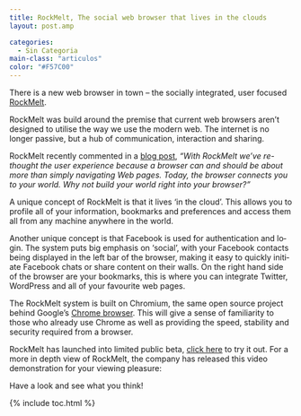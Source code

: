 ```yaml
---
title: RockMelt, The social web browser that lives in the clouds
layout: post.amp

categories:
  - Sin Categoria
main-class: "articulos"
color: "#F57C00"
---
```

<p lang="en">
  There is a new web browser in town – the socially integrated, user focused <a href="http://www.rockmelt.com/" target="_blank">RockMelt</a>.
</p>



<p lang="en">
  RockMelt was build around the premise that current web browsers aren’t designed to utilise the way we use the modern web. The internet is no longer passive, but a hub of communication, interaction and sharing.
</p>

<p lang="en">
  RockMelt recently commented in a <a href="http://blog.rockmelt.com/" target="_blank">blog post</a>, <em>“With RockMelt we’ve re-thought the user experience because a browser can and should be about more than simply navigating Web pages. Today, the browser connects you to your world. Why not build your world right into your browser?”</em>
</p>

<p lang="en">
  A unique concept of RockMelt is that it lives ‘in the cloud’. This allows you to profile all of your information, bookmarks and preferences and access them all from any machine anywhere in the world.
</p>

<p lang="en">
  Another unique concept is that Facebook is used for authentication and login. The system puts big emphasis on ‘social’, with your Facebook contacts being displayed in the left bar of the browser, making it easy to quickly initiate Facebook chats or share content on their walls. On the right hand side of the browser are your bookmarks, this is where you can integrate Twitter, WordPress and all of your favourite web pages.
</p>

<p lang="en">
  The RockMelt system is built on Chromium, the same open source project behind Google’s <a href="http://www.google.co.uk/chrome" target="_blank">Chrome browser</a>. This will give a sense of familiarity to those who already use Chrome as well as providing the speed, stability and security required from a browser.
</p>

<p lang="en">
  RockMelt has launched into limited public beta, <a href="http://www.rockmelt.com/" target="_blank">click here</a> to try it out. For a more in depth view of RockMelt, the company has released this video demonstration for your viewing pleasure:
</p>

<p lang="en">
  <span style="display: none;">&nbsp;</span><span style="display: none;">&nbsp;</span>
</p>

<p lang="en">
  Have a look and see what you think!
</p>





{% include toc.html %}
